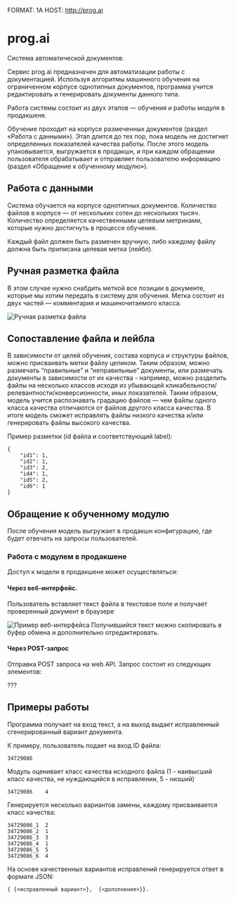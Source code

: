 FORMAT: 1A
HOST: http://prog.ai

# prog.ai

Система автоматической документов.

Сервис prog.ai предназначен для автоматизации работы с документацией. 
Используя алгоритмы машинного обучения на ограниченном корпусе однотипных документов, 
программа учится редактировать и генерировать документы данного типа.

Работа системы состоит из двух этапов — обучения и работы модуля в продакшене. 

Обучение проходит на корпусе размеченных документов (раздел «Работа с данными»). 
Этап длится до тех пор, пока модель не достигнет определенных показателей 
качества работы. 
После этого модель упаковывается, выгружается в продакшн, 
и при каждом обращении пользователя обрабатывает
и отправляет пользователю информацию (раздел «Обращение к обученному модулю»).

## Работа с данными
Система обучается на корпусе однотипных документов. 
Количество файлов в корпусе — от нескольких сотен до нескольких тысяч. 
Количество определяется качественными целевым метриками, 
которые нужно достигнуть в процессе обучения. 

Каждый файл должен быть размечен вручную, 
либо каждому файлу должна быть приписана целевая метка (лейбл).

## Ручная разметка файла 

В этом случае нужно снабдить меткой все позиции в документе, 
которые мы хотим передать в систему для обучения. 
Метка состоит из двух частей —  комментария и машиночитаемого класса. 

<img 
    src="https://i.ibb.co/W5Kxx4G/img1.png" 
    alt="Ручная разметка файла" 
    style="text-align:center" />

## Сопоставление файла и лейбла

В зависимости от целей обучения, состава корпуса и структуры файлов,
можно присваивать метки файлу целиком.
Таким образом, можно размечать “правильные” и “неправильные” документы,
или размечать документы в зависимости от их качества - например,
можно разделить файлы на несколько классов
исходя из убывающей кликабельности/релевантности/конверсионности,
иных показателей.
Таким образом, модель учится распознавать градацию файлов — чем файлы
одного класса качества отличаются от файлов другого класса качества.
В итоге модель сможет исправлять файлы низкого качества и/или генерировать файлы
высокого качества.

Пример разметки (id файла и соответствующий label):
```
{ 
    "id1": 1,
    "id2": 1,
    "id3": 2,
    "id4": 1,
    "id5": 2,
    "id6": 1
}
```

## Обращение к обученному модулю

После обучения модель выгружает в продакшн конфигурацию,
где будет отвечать на запросы пользователей.

### Работа с модулем в продакшене

Доступ к модели в продакшене может осуществляться:

#### Через веб-интерфейс. 
Пользователь вставляет текст файла в текстовое поле 
и получает проверенный документ в браузере

<img 
    src="https://i.ibb.co/XCnFpJH/unnamed.png"
    alt="Пример веб-интерфейса" 
    style="text-align:center" />
Получившийся текст можно скопировать в буфер обмена и дополнительно отредактировать. 

#### Через POST-запрос
Отправка POST запроса на web API. 
Запрос состоит из следующих элементов:

???


## Примеры работы

Программа получает на вход текст,
а на выход выдает исправленный сгенерированный вариант документа.

К примеру, пользователь подает на вход ID файла:
```
34729086
```

Модуль оценивает класс качества исходного файла
(1 - наивысший класс качества, не нуждающийся в исправлении, 5 - низший)
```
34729086    4
```
Генерируется несколько вариантов замены, каждому присваивается класс качества:
```
34729086_1  2
34729086_2  1
34729086_3  3
34729086_4  1
34729086_5  5
34729086_6  4
```
На основе качественных вариантов исправлений генерируется ответ в формате JSON:

```
{ {<исправленный вариант>},  {<дополнения>}}.
```